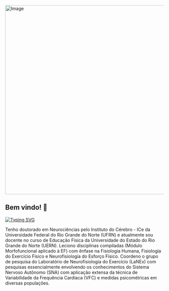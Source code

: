 <img width="2800" height="600" alt="Image" src="https://github.com/user-attachments/assets/5e31e495-b355-4647-8f26-49ae40c87274" />

## Bem vindo! 👋

<a href="https://git.io/typing-svg"><img src="https://readme-typing-svg.demolab.com?font=Fira+Code&weight=500&size=24&pause=1000&color=F71616&center=true&vCenter=true&width=900&height=60&lines=Ol%C3%A1+visitante+ou+aluno(a)!;Sou+o+Prof.+Dr.+Gleidson+M.+Rebou%C3%A7as.;V%C3%A1+at%C3%A9+o+reposit%C3%B3rio+do+seu+interesse." alt="Typing SVG" /></a>

Tenho doutorado em Neurociências pelo Instituto do Cérebro - ICe da Universidade Federal do Rio Grande do Norte (UFRN) e atualmente sou docente no curso de Educação Física da Universidade do Estado do Rio Grande do Norte (UERN). Leciono disciplinas compiladas (Módulo Morfofuncional aplicado à EF) com ênfase na Fisiologia Humana, Fisiologia do Exercício Físico e Neurofisiologia do Esforço Físico. Coordeno o grupo de pesquisa do Laboratório de Neurofisiologia do Exercício (LaNEx) com pesquisas essencialmente envolvendo os conhecimentos do Sistema Nervoso Autônomo (SNA) com aplicação extensa da técnica de Variabilidade da Frequência Cardíaca (VFC) e medidas psicométricas em diversas populações.
